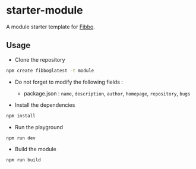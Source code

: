 # starter-module

A module starter template for [Fibbo](https://fibbo.dev/).

## Usage

- Clone the repository

```bash
npm create fibbo@latest -t module
```

- Do not forget to modify the following fields :
    - package.json : `name`, `description`, `author`, `homepage`, `repository`, `bugs`

- Install the dependencies

```bash
npm install
```

- Run the playground

```bash
npm run dev
```

- Build the module

```bash
npm run build
```
